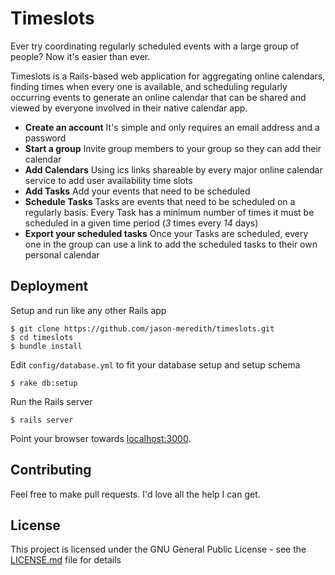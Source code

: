 # Timeslots

Ever try coordinating regularly scheduled events with a large group of people? Now it's easier
than ever.

Timeslots is a Rails-based web application for aggregating online calendars, finding times when
every one is available, and scheduling regularly occurring events to generate an online calendar
that can be shared and viewed by everyone involved in their native calendar app.


* **Create an account** It's simple and only requires an email address and a password
* **Start a group** Invite group members to your group so they can add their calendar
* **Add Calendars** Using ics links shareable by every major online calendar service to add user
availability time slots
* **Add Tasks** Add your events that need to be scheduled
* **Schedule Tasks** Tasks are events that need to be scheduled on a regularly basis. Every Task
has a minimum number of times it must be scheduled in a given time period (*3* times every 
*14* days)
* **Export your scheduled tasks** Once your Tasks are scheduled, every one in the group can use
a link to add the scheduled tasks to their own personal calendar

## Deployment

Setup and run like any other Rails app


```
$ git clone https://github.com/jason-meredith/timeslots.git
$ cd timeslots
$ bundle install
```

Edit `config/database.yml` to fit your database setup and setup schema

```
$ rake db:setup
```

Run the Rails server
```
$ rails server
```
Point your browser towards [localhost:3000](http://localhost:3000).

## Contributing

Feel free to make pull requests. I'd love all the help I can get.

## License

This project is licensed under the GNU General Public License - see the [LICENSE.md](LICENSE.md) file for details